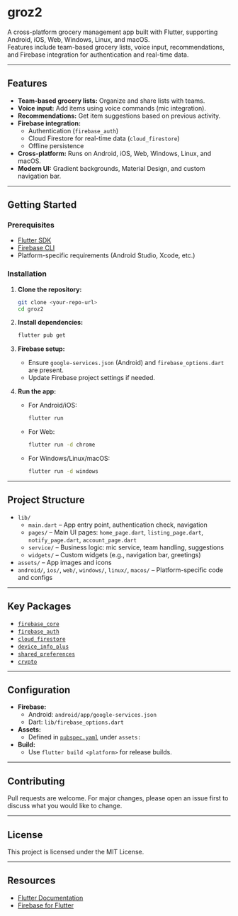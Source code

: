 # groz2

A cross-platform grocery management app built with Flutter, supporting Android, iOS, Web, Windows, Linux, and macOS.  
Features include team-based grocery lists, voice input, recommendations, and Firebase integration for authentication and real-time data.

---

## Features

- **Team-based grocery lists:** Organize and share lists with teams.
- **Voice input:** Add items using voice commands (mic integration).
- **Recommendations:** Get item suggestions based on previous activity.
- **Firebase integration:**  
  - Authentication (`firebase_auth`)
  - Cloud Firestore for real-time data (`cloud_firestore`)
  - Offline persistence
- **Cross-platform:** Runs on Android, iOS, Web, Windows, Linux, and macOS.
- **Modern UI:** Gradient backgrounds, Material Design, and custom navigation bar.

---

## Getting Started

### Prerequisites

- [Flutter SDK](https://flutter.dev/docs/get-started/install)
- [Firebase CLI](https://firebase.google.com/docs/cli)
- Platform-specific requirements (Android Studio, Xcode, etc.)

### Installation

1. **Clone the repository:**
   ```sh
   git clone <your-repo-url>
   cd groz2
   ```

2. **Install dependencies:**
   ```sh
   flutter pub get
   ```

3. **Firebase setup:**
   - Ensure `google-services.json` (Android) and `firebase_options.dart` are present.
   - Update Firebase project settings if needed.

4. **Run the app:**
   - For Android/iOS:
     ```sh
     flutter run
     ```
   - For Web:
     ```sh
     flutter run -d chrome
     ```
   - For Windows/Linux/macOS:
     ```sh
     flutter run -d windows
     ```

---

## Project Structure

- `lib/`
  - `main.dart` – App entry point, authentication check, navigation
  - `pages/` – Main UI pages: `home_page.dart`, `listing_page.dart`, `notify_page.dart`, `account_page.dart`
  - `service/` – Business logic: mic service, team handling, suggestions
  - `widgets/` – Custom widgets (e.g., navigation bar, greetings)
- `assets/` – App images and icons
- `android/`, `ios/`, `web/`, `windows/`, `linux/`, `macos/` – Platform-specific code and configs

---

## Key Packages

- [`firebase_core`](https://pub.dev/packages/firebase_core)
- [`firebase_auth`](https://pub.dev/packages/firebase_auth)
- [`cloud_firestore`](https://pub.dev/packages/cloud_firestore)
- [`device_info_plus`](https://pub.dev/packages/device_info_plus)
- [`shared_preferences`](https://pub.dev/packages/shared_preferences)
- [`crypto`](https://pub.dev/packages/crypto)

---

## Configuration

- **Firebase:**  
  - Android: `android/app/google-services.json`
  - Dart: `lib/firebase_options.dart`
- **Assets:**  
  - Defined in [`pubspec.yaml`](pubspec.yaml) under `assets:`
- **Build:**  
  - Use `flutter build <platform>` for release builds.

---

## Contributing

Pull requests are welcome. For major changes, please open an issue first to discuss what you would like to change.

---

## License

This project is licensed under the MIT License.

---

## Resources

- [Flutter Documentation](https://docs.flutter.dev/)
- [Firebase for Flutter](https://firebase.flutter.dev/)
